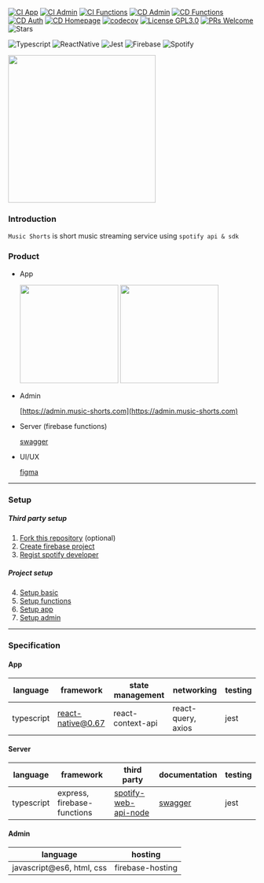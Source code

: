 [![CI App](https://github.com/hardcore-study-group/music-shorts/actions/workflows/ci-app.yml/badge.svg)](https://github.com/hardcore-study-group/music-shorts/actions/workflows/ci-app.yml)
[![CI Admin](https://github.com/hardcore-study-group/music-shorts/actions/workflows/ci-admin.yml/badge.svg)](https://github.com/hardcore-study-group/music-shorts/actions/workflows/ci-admin.yml)
[![CI Functions](https://github.com/hardcore-study-group/music-shorts/actions/workflows/ci-functions.yml/badge.svg)](https://github.com/hardcore-study-group/music-shorts/actions/workflows/ci-functions.yml)
[![CD Admin](https://github.com/hardcore-study-group/music-shorts/actions/workflows/cd-admin.yml/badge.svg)](https://github.com/hardcore-study-group/music-shorts/actions/workflows/cd-admin.yml)
[![CD Functions](https://github.com/hardcore-study-group/music-shorts/actions/workflows/cd-functions.yml/badge.svg)](https://github.com/hardcore-study-group/music-shorts/actions/workflows/cd-functions.yml)
[![CD Auth](https://github.com/hardcore-study-group/music-shorts/actions/workflows/cd-auth.yml/badge.svg)](https://github.com/hardcore-study-group/music-shorts/actions/workflows/cd-auth.yml)
[![CD Homepage](https://github.com/hardcore-study-group/music-shorts/actions/workflows/cd-homepage.yml/badge.svg)](https://github.com/hardcore-study-group/music-shorts/actions/workflows/cd-homepage.yml)
[![codecov](https://codecov.io/gh/hardcore-study-group/music-shorts/branch/main/graph/badge.svg)](https://codecov.io/gh/hardcore-study-group/music-shorts)
[![License GPL3.0](https://img.shields.io/github/license/hardcore-study-group/music-shorts?style=plat)](LICENSE)
[![PRs Welcome](https://img.shields.io/badge/PRs-welcome-brightgreen.svg?style=flat-square)](CONTRIBUTING.md)
![Stars](https://img.shields.io/github/stars/hardcore-study-group/music-shorts?style=social)

![Typescript](https://img.shields.io/badge/Typescript-222222?style=for-the-badge&logo=Typescript&logoColor=#3178C6)
![ReactNative](https://img.shields.io/badge/ReactNative-222222?style=for-the-badge&logo=React&logoColor=#61DAFB)
![Jest](https://img.shields.io/badge/Jest-222222?style=for-the-badge&logo=Jest&logoColor=#C21325)
![Firebase](https://img.shields.io/badge/firebase-222222?style=for-the-badge&logo=Firebase&logoColor=#C21325)
![Spotify](https://img.shields.io/badge/spotify-222222?style=for-the-badge&logo=spotify&logoColor=#C21325)

<img width="300" src="https://user-images.githubusercontent.com/48207131/157844702-356aeccc-0b79-4f5b-bd9d-14abef3bddf0.gif">

### Introduction

`Music Shorts` is short music streaming service using `spotify api & sdk`

### Product
- App

  <a href="https://apps.apple.com/app/id1614247798"><img src="https://user-images.githubusercontent.com/27461460/77502559-8c8a8d80-6e9e-11ea-9f8e-0f58c704eed6.png" width="200"/></a> <a href="https://play.google.com/store/apps/details?id=com.hardcorestudygroup.musicshorts"><img src="https://user-images.githubusercontent.com/27461460/77502571-90b6ab00-6e9e-11ea-9e93-235a319ebb41.png" width="200"/></a>

- Admin

  [https://admin.music-shorts.com](https://admin.music-shorts.com)

- Server (firebase functions)

  [swagger](https://us-central1-music-shorts.cloudfunctions.net/api/docs)

- UI/UX

  [figma](https://www.figma.com/file/aFiVrI4vWb7B02eWnKT4db/Music-shorts?node-id=0%3A1)
---
### Setup
##### Third party setup
1. [Fork this repository](./document/setup/fork.md) (optional)
2. [Create firebase project](./document/setup/firebase.md)
3. [Regist spotify developer](./document/setup/spotify-developer.md)
##### Project setup
4. [Setup basic](./document/setup/basic.md)
5. [Setup functions](./document/setup/functions.md)
6. [Setup app](./document/setup/app.md)
7. [Setup admin](./document/setup/admin.md)
---
### Specification
#### App
| language | framework | state management | networking | testing |
|-|-|-|-|-|
| typescript | react-native@0.67 | react-context-api | react-query, axios | jest |

#### Server
| language | framework | third party | documentation | testing |
|-|-|-|-|-|
| typescript | express, firebase-functions | [spotify-web-api-node](https://github.com/thelinmichael/spotify-web-api-node) | [swagger](https://us-central1-music-shorts.cloudfunctions.net/api/docs) | jest |

#### Admin
| language | hosting |
|-|-|
| javascript@es6, html, css | firebase-hosting |
